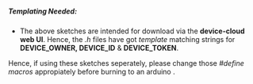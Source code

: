 ##### Templating Needed:

* The above sketches are intended for download via the **device-cloud web UI**. Hence, the *.h* files have got *template* matching strings for **DEVICE_OWNER, DEVICE_ID** & **DEVICE_TOKEN**. 

Hence, if using these sketches seperately, please change those *#define macros* appropiately before burning to an arduino . 






